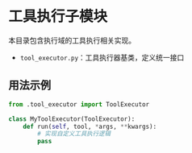 # 工具执行子模块

本目录包含执行域的工具执行相关实现。

- `tool_executor.py`：工具执行器基类，定义统一接口

## 用法示例

```python
from .tool_executor import ToolExecutor

class MyToolExecutor(ToolExecutor):
    def run(self, tool, *args, **kwargs):
        # 实现自定义工具执行逻辑
        pass
``` 
